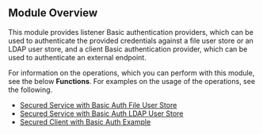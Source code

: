 ## Module Overview

This module provides listener Basic authentication providers, which can be used to authenticate the provided credentials against a file user store or an LDAP user store, and a client Basic authentication provider, which can be used to authenticate an external endpoint.

For information on the operations, which you can perform with this module, see the below **Functions**. For examples on the usage of the operations, see the following.
* [Secured Service with Basic Auth File User Store](https://ballerina.io/learn/by-example/secured-service-with-basic-auth-file-user-store.html)
* [Secured Service with Basic Auth LDAP User Store](https://ballerina.io/learn/by-example/secured-service-with-basic-auth-ldap-user-store.html)
* [Secured Client with Basic Auth Example](https://ballerina.io/learn/by-example/secured-client-with-basic-auth.html)
